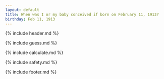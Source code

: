 ```yaml
---
layout: default
title: When was I or my baby conceived if born on February 11, 1913?
birthday: Feb 11, 1913
---
```


{% include header.md %}

{% include guess.md %}

{% include calculate.md %}

{% include safety.md %}

{% include footer.md %}



